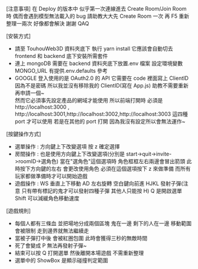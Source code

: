 [注意事項]
在 Deploy 的版本中 似乎第一次連線進去 Create Room/Join Room 時 偶而會遇到模型無法載入的 bug
請助教大大先 Create Room 一次 再 F5 重新整理一兩次 好像都會解決 謝謝 QAQ

[安裝方式]

- 請至 TouhouWeb3D 資料夾底下 執行 yarn install 它應該會自動切去 frontend 和 backend 底下安裝所需套件
- 連上 mongoDB 需要在 backend 資料夾底下放置.env 檔案 設定環境變數 MONGO_URL 有提供.env.defaults 參考
- GOOGLE 登入使用的是 OAuth2.0 的 API 它需要在 code 裡面寫上 ClientID 因為不是密碼 所以我並沒有移除我的 ClientID(寫在 App.js) 助教不需要重新再申請一個~  
  然而它必須事先設定產品的網域才能使用 所以前端打開時 必須是 http://localhost:3000 , http://localhost:3001,http://localhost:3002,http://localhost:3003 這四種 port 才可以使用 若是在其他的 port 打開 因為我沒有設定所以會無法運作~

[按鍵操作方式]

- 選單操作 : 方向鍵上下改變選項 按 z 確定選擇
- 房間操作 : 也是使用方向鍵上下改變選項(分別是 start->quit->invite->roomID->選角色)
  當在"選角色"這個選項時 角色框框左右兩邊會冒出箭頭 此時按下方向鍵的左右 會更改使用角色 必須在這個選項按下 z 來做準備 而所有玩家都做準備時才可以開始遊戲
- 遊戲操作 : WS 垂直上下移動 AD 左右旋轉 空白鍵向前進 HJKL 發射子彈(注意 只有帶有標記的鬼才可以發射四種子彈 其他人只能按 H) Q 是開啟選單 Shift 可以減緩角色移動速度

[遊戲規則]

- 每個人都有三條血 並把場地分成兩個區塊 鬼在一邊 剩下的人在一邊 移動範圍會被限制 走到邊界就無法繼續走
- 當被子彈打中後 會被紅圈包圍 此時會獲得三秒的無敵時間
- 死了會變成 P 無法再發射子彈~
- 結束可以按 Q 打開選單 然後離開本場遊戲 不需重新整理
- 選單中的 ShowBox 是顯示碰撞判定範圍
